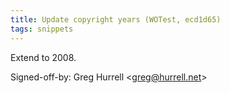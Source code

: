 ```yaml
---
title: Update copyright years (WOTest, ecd1d65)
tags: snippets
---
```


Extend to 2008.

Signed-off-by: Greg Hurrell &lt;greg@hurrell.net&gt;
